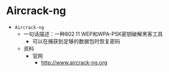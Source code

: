 # Aircrack-ng

* `Aircrack-ng`
  * 一句话描述：一种802.11 WEP和WPA-PSK密钥破解黑客工具
    * 可以在捕获到足够的数据包时恢复密码
  * 资料
    * 官网
      * http://www.aircrack-ng.org
